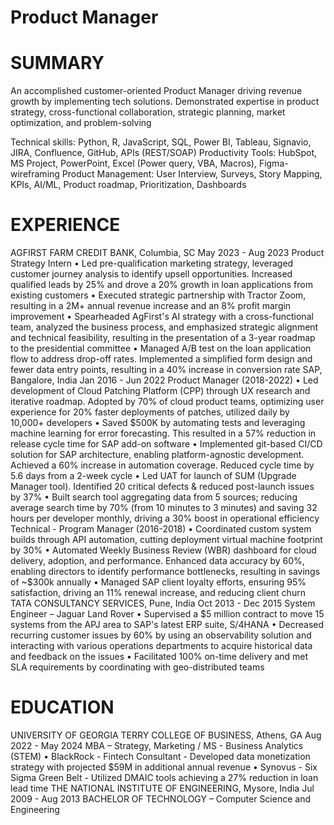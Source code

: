 # Product Manager


# SUMMARY
An accomplished customer-oriented Product Manager driving revenue growth by implementing tech solutions. Demonstrated expertise in product strategy, cross-functional collaboration, strategic planning, market optimization, and problem-solving

Technical skills: Python, R, JavaScript, SQL, Power BI, Tableau, Signavio, JIRA, Confluence, GitHub, APIs (REST/SOAP)
Productivity Tools: HubSpot, MS Project, PowerPoint, Excel (Power query, VBA, Macros), Figma-wireframing
Product Management: User Interview, Surveys, Story Mapping, KPIs, AI/ML, Product roadmap, Prioritization, Dashboards


# EXPERIENCE
AGFIRST FARM CREDIT BANK, Columbia, SC                                                                                                               May 2023 - Aug 2023
Product Strategy Intern
•	Led pre-qualification marketing strategy, leveraged customer journey analysis to identify upsell opportunities. Increased qualified leads by 25% and drove a 20% growth in loan applications from existing customers
•	Executed strategic partnership with Tractor Zoom, resulting in a 2M+ annual revenue increase and an 8% profit margin improvement
•	Spearheaded AgFirst's AI strategy with a cross-functional team, analyzed the business process, and emphasized strategic alignment and technical feasibility, resulting in the presentation of a 3-year roadmap to the presidential committee
•	Managed A/B test on the loan application flow to address drop-off rates. Implemented a simplified form design and fewer data entry points, resulting in a 40% increase in conversion rate 
SAP, Bangalore, India                                                                                                                                                          Jan 2016 - Jun 2022
Product Manager (2018-2022)
•	Led development of Cloud Patching Platform (CPP) through UX research and iterative roadmap. Adopted by 70% of cloud product teams, optimizing user experience for 20% faster deployments of patches, utilized daily by 10,000+ developers
•	Saved $500K by automating tests and leveraging machine learning for error forecasting. This resulted in a 57% reduction in release cycle time for SAP add-on software
•	Implemented git-based CI/CD solution for SAP architecture, enabling platform-agnostic development. Achieved a 60% increase in automation coverage. Reduced cycle time by 5.6 days from a 2-week cycle
•	Led UAT for launch of SUM (Upgrade Manager tool). Identified 20 critical defects & reduced post-launch issues by 37%
•	Built search tool aggregating data from 5 sources; reducing average search time by 70% (from 10 minutes to 3 minutes) and saving 32 hours per developer monthly, driving a 30% boost in operational efficiency
Technical - Program Manager (2016-2018)
•	Coordinated custom system builds through API automation, cutting deployment virtual machine footprint by 30%
•	Automated Weekly Business Review (WBR) dashboard for cloud delivery, adoption, and performance. Enhanced data accuracy by 60%, enabling directors to identify performance bottlenecks, resulting in savings of ~$300k annually
•	Managed SAP client loyalty efforts, ensuring 95% satisfaction, driving an 11% renewal increase, and reducing client churn
TATA CONSULTANCY SERVICES, Pune, India                                                                                                                 Oct 2013 - Dec 2015
System Engineer – Jaguar Land Rover
•	Supervised a $5 million contract to move 15 systems from the APJ area to SAP's latest ERP suite, S/4HANA
•	Decreased recurring customer issues by 60% by using an observability solution and interacting with various operations departments to acquire historical data and feedback on the issues
•	Facilitated 100% on-time delivery and met SLA requirements by coordinating with geo-distributed teams


# EDUCATION	
UNIVERSITY OF GEORGIA TERRY COLLEGE OF BUSINESS, Athens, GA                                                    	               Aug 2022 - May 2024
MBA – Strategy, Marketing / MS - Business Analytics (STEM)
•	BlackRock - Fintech Consultant - Developed data monetization strategy with projected $59M in additional annual revenue
•	Synovus - Six Sigma Green Belt - Utilized DMAIC tools achieving a 27% reduction in loan lead time
THE NATIONAL INSTITUTE OF ENGINEERING, Mysore, India                                                                                  	    Jul 2009 - Aug 2013
BACHELOR OF TECHNOLOGY – Computer Science and Engineering



